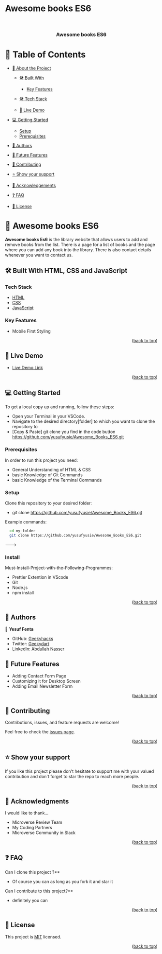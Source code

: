 # Awesome books ES6

<a name="readme-top"></a>

<div align="center">

  <br/>

  <h3><b>Awesome books ES6</b></h3>

</div>

# 📗 Table of Contents

- [📖 About the Project](#about-project)

  - [🛠 Built With](#built-with)
       - [Key Features](#key-features)
  - [🛠 Tech Stack](#tech-stack)

  - [🚀 Live Demo](#live-demo)

- [💻 Getting Started](#getting-started)
  - [Setup](#setup)
  - [Prerequisites](#prerequisites)
- [👥 Authors](#authors)
- [🔭 Future Features](#future-features)
- [🤝 Contributing](#contributing)
- [⭐️ Show your support](#support)
- [🙏 Acknowledgements](#acknowledgements)
- [❓ FAQ](#faq)
- [📝 License](#license)

# 📖 Awesome books ES6 <a name="about-project"></a>

**Awesome books Es6**
is the library website that allows users to add and remove books from the list. There is a page for a list of books and the page where you can add any book into the library. There is also contact details whenever you want to contact us.

## 🛠 Built With <a name="built-with">HTML, CSS and JavaScript</a>
### Tech Stack <a name="tech-stack"></a>


  <ul>
    <li><a href="https://developer.mozilla.org/ru/docs/Web/HTML">HTML</a></li>
    <li><a href="https://developer.mozilla.org/ru/docs/Web/CSS">CSS</a></li>
    <li><a href="https://developer.mozilla.org/ru/docs/Web/JavaScript">JavaScript</a></li>
  </ul>


### Key Features <a name="key-features">

</a>

- Mobile First Styling

<p align="right">(<a href="#readme-top">back to top</a>)</p>

## 🚀 Live Demo <a name="live-demo"></a>

- [Live Demo Link](https://github.com/yusufyusie/Awesome_Books_ES6.git/)

<p align="right">(<a href="#readme-top">back to top</a>)</p>

## 💻 Getting Started <a name="getting-started"></a>

To get a local copy up and running, follow these steps:

- Open your Terminal in your VSCode.
- Navigate to the desired directory[folder] to which you want to clone the repository to
- [Copy & Paste] git clone you find in the code button https://github.com/yusufyusie/Awesome_Books_ES6.git

### Prerequisites

In order to run this project you need:

- General Understanding of HTML & CSS
- basic Knowledge of Git Commands
- basic Knowledge of the Terminal Commands

### Setup

Clone this repository to your desired folder:

- git clone https://github.com/yusufyusie/Awesome_Books_ES6.git

Example commands:

```sh
  cd my-folder
  git clone https://github.com/yusufyusie/Awesome_Books_ES6.git

```

--->

### Install

Must-Install-Project-with-the-Following-Programmes:

- Prettier Extention in VScode
- Git
- Node.js
- npm install

<p align="right">(<a href="#readme-top">back to top</a>)</p>

## 👥 Authors <a name="authors"></a>

👤 **Yesuf Fenta**

- GitHub: [Geekyhacks](https://github.com/yusufyusie)
- Twitter: [Geekydart](https://twitter.com/yusufyusiee)
- LinkedIn: [Abdullah Nasser](https://www.linkedin.com/in/yusufyusie/)

## 🔭 Future Features <a name="future-features"></a>

- Adding Contact Form Page
- Customizing it for Desktop Screen
- Adding Email Newsletter Form

<p align="right">(<a href="#readme-top">back to top</a>)</p>

## 🤝 Contributing <a name="contributing"></a>

Contributions, issues, and feature requests are welcome!

Feel free to check the [issues page](https://github.com/yusufyusie/Awesome_Books_ES6/issues).

<p align="right">(<a href="#readme-top">back to top</a>)</p>

## ⭐️ Show your support <a name="support"></a>

If you like this project please don't hesitate to support me with your valued contribution and don't forget to star the repo to reach more
people.

<p align="right">(<a href="#readme-top">back to top</a>)</p>

## 🙏 Acknowledgments <a name="acknowledgements"></a>

I would like to thank...

- Microverse Review Team
- My Coding Partners
- Microverse Community in Slack

<p align="right">(<a href="#readme-top">back to top</a>)</p>

## ❓ FAQ  <a name="faq"></a>

Can I clone this project ?\*\*

- Of course you can as long as you fork it and star it

Can I contribute to this project?\*\*

- definitely you can

<p align="right">(<a href="#readme-top">back to top</a>)</p>

## 📝 License <a name="license"></a>

This project is [MIT](LICENSE) licensed.

<p align="right">(<a href="#readme-top">back to top</a>)</p>
